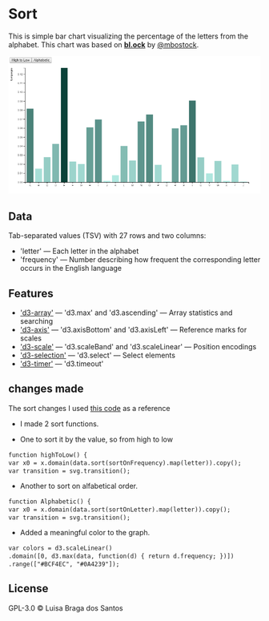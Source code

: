 # Sort
This is simple bar chart visualizing the percentage of the letters from the alphabet. This chart was based on [**bl.ock**](https://bl.ocks.org/d3noob/bdf28027e0ce70bd132edc64f1dd7ea4) by [@mbostock](https://github.com/mbostock).

![Alt text](preview.png)

## Data
Tab-separated values (TSV) with 27 rows and two columns:

* 'letter' — Each letter in the alphabet
* 'frequency' — Number describing how frequent the corresponding letter
occurs in the English language

## Features
* ['d3-array'](https://github.com/d3/d3-array#api-reference)
— 'd3.max' and 'd3.ascending'
— Array statistics and searching
* ['d3-axis'](https://github.com/d3/d3-axis#api-reference)
— 'd3.axisBottom' and 'd3.axisLeft'
— Reference marks for scales
* ['d3-scale'](https://github.com/d3/d3-scale#api-reference)
— 'd3.scaleBand' and 'd3.scaleLinear'
— Position encodings
* ['d3-selection'](https://github.com/d3/d3-selection#api-reference)
— 'd3.select'
— Select elements
* ['d3-timer'](https://github.com/d3/d3-timer#api-reference)
— 'd3.timeout'

## changes made
The sort changes I used [this code](https://github.com/cmda-tt/course-17-18/tree/master/site/class-1-bar/wooorm#readme) as a reference
* I made 2 sort functions.
- One to sort it by the value, so from high to low
```
function highToLow() {
var x0 = x.domain(data.sort(sortOnFrequency).map(letter)).copy();
var transition = svg.transition();
```
- Another to sort on alfabetical order.
```
function Alphabetic() {
var x0 = x.domain(data.sort(sortOnLetter).map(letter)).copy();
var transition = svg.transition();
```
* Added a meaningful color to the graph.
```
var colors = d3.scaleLinear()
.domain([0, d3.max(data, function(d) { return d.frequency; })])
.range(["#BCF4EC", "#0A4239"]);
```

## License
GPL-3.0 © Luisa Braga dos Santos
